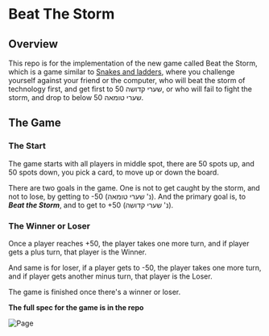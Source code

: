 # Beat The Storm
## Overview
This repo is for the implementation of the new game called Beat the Storm, which is a game similar to <a href="https://en.wikipedia.org/wiki/Snakes_and_ladders">Snakes and ladders</a>, where you challenge yourself against your friend or the computer, who will beat the storm of technology first, and get first to 50 שערי קדושה, or who will fail to fight the storm, and drop to below 50 שערי טומאה.

## The Game

### The Start
The game starts with all players in middle spot, there are 50 spots up, and 50 spots down, you pick a card, to move up or down the board.

There are two goals in the game. One is not to get caught by the storm, and not to lose, by getting to -50 (נ' שערי טומאה). And the primary goal is, to ***Beat the Storm***, and to get to +50 (נ' שערי קדושה).

### The Winner or Loser
Once a player reaches +50, the player takes one more turn, and if player gets a plus turn, that player is the Winner.

And same is for loser, if a player gets to -50, the player takes one more turn, and if player gets another minus turn, that player is the Loser.

The game is finished once there's a winner or loser. 

**The full spec for the game is in the repo**

![Page](https://user-images.githubusercontent.com/44436569/206477761-0ba4037d-8043-4e04-938e-7254139746af.png)
